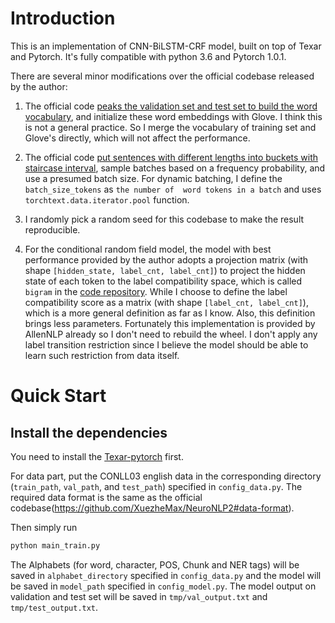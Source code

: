 # Introduction

This is an implementation of CNN-BiLSTM-CRF model, built on top of Texar 
and Pytorch. It's fully compatible with python 3.6 and Pytorch 1.0.1.


There are several minor modifications over the official codebase released by 
the author:
1. The official code [peaks the validation set and test set to build the 
word vocabulary](https://github.com/XuezheMax/NeuroNLP2/blob/2b9a0ea6ec9e1021660b29cdcd74c66824dd0e8c/neuronlp2/io/conll03_data.py#L33),
and initialize these word embeddings with Glove. I think this is not a 
general practice. So I merge the vocabulary of training set and Glove's 
directly, which will not affect the performance.

2. The official code [put sentences with different lengths into buckets with staircase interval](https://github.com/XuezheMax/NeuroNLP2/blob/master/neuronlp2/io/conll03_data.py#L178), 
sample batches based on a frequency probability, and use a presumed batch 
size. For dynamic batching, I define the `batch_size_tokens` as `the number of 
word tokens in a batch` and uses `torchtext.data.iterator.pool` function.

3. I randomly pick a random seed for this codebase to make the result 
reproducible.

4. For the conditional random field model, the model with best performance 
provided by the author adopts a projection matrix (with shape `[hidden_state,
 label_cnt, label_cnt]`) to project the 
hidden state of each token to the label compatibility space, which is called 
`bigram` in the [code repository](https://github.com/XuezheMax/NeuroNLP2/blob/2b9a0ea6ec9e1021660b29cdcd74c66824dd0e8c/neuronlp2/nn/modules/crf.py#L34).
While I choose to define the label compatibility score as a matrix (with 
shape `[label_cnt, label_cnt]`), which is a more general definition as far as
 I know. Also, this definition brings less parameters. Fortunately this 
 implementation is provided by AllenNLP already so I 
 don't need to rebuild the wheel. I don't apply any label transition restriction 
 since I believe the model should be able to learn such restriction from data
 itself.

# Quick Start

## Install the dependencies

You need to install the [Texar-pytorch](https://github.com/asyml/texar-pytorch) first.


For data part, put the CONLL03 english data in the corresponding directory
 (`train_path`, `val_path`, and `test_path`)
 specified in `config_data.py`. The required data format is the same as the 
 official codebase(https://github.com/XuezheMax/NeuroNLP2#data-format).
 
Then simply run
 ```bash
python main_train.py
```

The Alphabets (for word, character, POS, Chunk and NER tags) will be saved in
 `alphabet_directory` specified in `config_data.py`  and the model will be 
 saved in `model_path` specified in `config_model.py`. The model output on 
 validation and test set will be saved in `tmp/val_output.txt` and 
 `tmp/test_output.txt`.